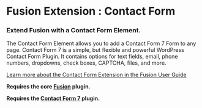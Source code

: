 # Fusion Extension : Contact Form

### Extend Fusion with a Contact Form Element.

The Contact Form Element allows you to add a Contact Form 7 Form to any page. Contact Form 7 is a simple, but flexible and powerful WordPress Contact Form Plugin. It contains options for text fields, email, phone numbers, dropdowns, check boxes, CAPTCHA, files, and more.

[Learn more about the Contact Form Extension in the Fusion User Guide](http://agencydominion.helpscoutdocs.com/article/53-contact-form)

**Requires the core [Fusion](https://wordpress.org/plugins/fusion/) plugin.**

**Requires the [Contact Form 7](https://en-ca.wordpress.org/plugins/contact-form-7/) plugin.**